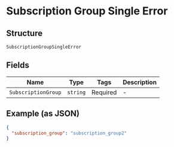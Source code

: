 
# Subscription Group Single Error

## Structure

`SubscriptionGroupSingleError`

## Fields

| Name | Type | Tags | Description |
|  --- | --- | --- | --- |
| `SubscriptionGroup` | `string` | Required | - |

## Example (as JSON)

```json
{
  "subscription_group": "subscription_group2"
}
```


